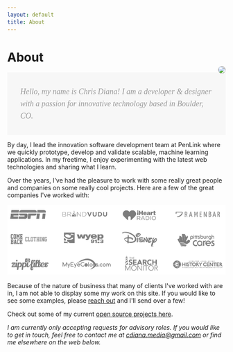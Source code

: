 ```yaml
---
layout: default
title: About
---
```


# About

<img class="profile-pic" src="{{ '/assets/img/chris.png' | url }}" />

<div class="message">
  <i class="fa fa-quote-left"></i>
  Hello, my name is Chris Diana!
  I am a developer &amp; designer with a passion for innovative technology based in Boulder, CO.
</div>

By day, I lead the innovation software development team at PenLink
where we quickly prototype, develop and validate scalable, machine learning applications.
In my freetime, I enjoy experimenting with the latest web technologies and sharing what I learn.

Over the years, I’ve had the pleasure to work with some really great people and companies on some
really cool projects. Here are a few of the great companies I've worked with:

![Clients Logos](/assets/img/companies.png)

Because of the nature of business that many of clients I've worked with are in, I am not able to display some my work on this site.
If you would like to see some examples, please [reach out](/contact) and I'll send over a few!

Check out some of my current [open source projects here](https://github.com/chrisdiana).

*I am currently only accepting requests for advisory roles.
If you would like to get in touch, feel free to contact me at cdiana.media@gmail.com or
find me elsewhere on the web below.*


<style>
.message {
  padding: 30px;
  background: #f7f7f7;
  font-style: italic;
  color: #999;
  font-weight: 100;
  line-height: 28px;
  font-size: 18px;
  font-family: Georgia, Cambria, Times New Roman, Times, serifbody;
}

img.profile-pic {
  padding: 0;
  margin: -15px 0;
  max-width: 125px;
  float: right;
  -webkit-border-radius: 200px;
  -moz-border-radius: 200px;
  border-radius: 200px;
  border: 1px solid #c8c8c8;
}
</style>
